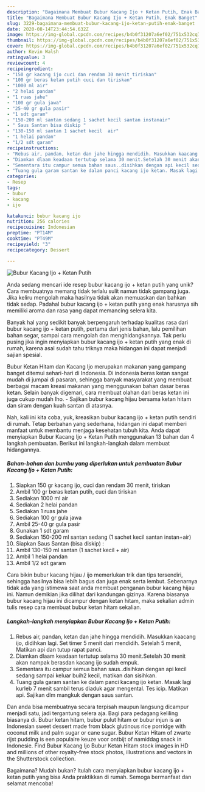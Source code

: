 ```yaml
---
description: "Bagaimana Membuat Bubur Kacang Ijo + Ketan Putih, Enak Banget"
title: "Bagaimana Membuat Bubur Kacang Ijo + Ketan Putih, Enak Banget"
slug: 3229-bagaimana-membuat-bubur-kacang-ijo-ketan-putih-enak-banget
date: 2020-08-14T23:44:54.632Z
image: https://img-global.cpcdn.com/recipes/b4b0f31207a6ef02/751x532cq70/bubur-kacang-ijo-ketan-putih-foto-resep-utama.jpg
thumbnail: https://img-global.cpcdn.com/recipes/b4b0f31207a6ef02/751x532cq70/bubur-kacang-ijo-ketan-putih-foto-resep-utama.jpg
cover: https://img-global.cpcdn.com/recipes/b4b0f31207a6ef02/751x532cq70/bubur-kacang-ijo-ketan-putih-foto-resep-utama.jpg
author: Kevin Walsh
ratingvalue: 3
reviewcount: 4
recipeingredient:
- "150 gr kacang ijo cuci dan rendam 30 menit tiriskan"
- "100 gr beras ketan putih cuci dan tiriskan"
- "1000 ml air"
- "2 helai pandan"
- "1 ruas jahe"
- "100 gr gula jawa"
- "25-40 gr gula pasir"
- "1 sdt garam"
- "150-200 ml santan sedang 1 sachet kecil santan instanair"
- " Saus Santan bisa diskip "
- "130-150 ml santan 1 sachet kecil  air"
- "1 helai pandan"
- "1/2 sdt garam"
recipeinstructions:
- "Rebus air, pandan, ketan dan jahe hingga mendidih. Masukkan kaacang ijo, didihkan lagi. Set timer 5 menit dari mendidih. Setelah 5 menit, Matikan api dan tutup rapat panci."
- "Diamkan dlaam keadaan tertutup selama 30 menit.Setelah 30 menit akan nampak berasdan kacang ijo sudah empuk."
- "Sementara itu campur semua bahan saus..disihkan dengan api kecil sedang sampai keluar buih2 kecil, matikan dan sisihkan."
- "Tuang gula garam santan ke dalam panci kacang ijo ketan. Masak lagi kurleb 7 menit sambil terus diaduk agar mengental. Tes icip. Matikan api. Sajikan dlm mangkuk dengan saus santan."
categories:
- Resep
tags:
- bubur
- kacang
- ijo

katakunci: bubur kacang ijo 
nutrition: 256 calories
recipecuisine: Indonesian
preptime: "PT14M"
cooktime: "PT49M"
recipeyield: "3"
recipecategory: Dessert

---
```



![Bubur Kacang Ijo + Ketan Putih](https://img-global.cpcdn.com/recipes/b4b0f31207a6ef02/751x532cq70/bubur-kacang-ijo-ketan-putih-foto-resep-utama.jpg)

Anda sedang mencari ide resep bubur kacang ijo + ketan putih yang unik? Cara membuatnya memang tidak terlalu sulit namun tidak gampang juga. Jika keliru mengolah maka hasilnya tidak akan memuaskan dan bahkan tidak sedap. Padahal bubur kacang ijo + ketan putih yang enak harusnya sih memiliki aroma dan rasa yang dapat memancing selera kita.

Banyak hal yang sedikit banyak berpengaruh terhadap kualitas rasa dari bubur kacang ijo + ketan putih, pertama dari jenis bahan, lalu pemilihan bahan segar, sampai cara mengolah dan menghidangkannya. Tak perlu pusing jika ingin menyiapkan bubur kacang ijo + ketan putih yang enak di rumah, karena asal sudah tahu triknya maka hidangan ini dapat menjadi sajian spesial.

Bubur Ketan Hitam dan Kacang Ijo merupakan makanan yang gampang banget ditemui sehari-hari di Indonesia. Di indonesia beras ketan sangat mudah di jumpai di pasaran, sehingga banyak masyarakat yang membuat berbagai macam kreasi makanan yang menggunakan bahan dasar beras ketan. Selain banyak digemari, cara membuat olahan dari beras ketan ini juga cukup mudah lho. - Sajikan bubur kacang hijau bersama ketan hitam dan siram dengan kuah santan di atasnya.


Nah, kali ini kita coba, yuk, kreasikan bubur kacang ijo + ketan putih sendiri di rumah. Tetap berbahan yang sederhana, hidangan ini dapat memberi manfaat untuk membantu menjaga kesehatan tubuh kita. Anda dapat menyiapkan Bubur Kacang Ijo + Ketan Putih menggunakan 13 bahan dan 4 langkah pembuatan. Berikut ini langkah-langkah dalam membuat hidangannya.

<!--inarticleads1-->

##### Bahan-bahan dan bumbu yang diperlukan untuk pembuatan Bubur Kacang Ijo + Ketan Putih:

1. Siapkan 150 gr kacang ijo, cuci dan rendam 30 menit, tiriskan
1. Ambil 100 gr beras ketan putih, cuci dan tiriskan
1. Sediakan 1000 ml air
1. Sediakan 2 helai pandan
1. Sediakan 1 ruas jahe
1. Sediakan 100 gr gula jawa
1. Ambil 25-40 gr gula pasir
1. Gunakan 1 sdt garam
1. Sediakan 150-200 ml santan sedang (1 sachet kecil santan instan+air)
1. Siapkan  Saus Santan (bisa diskip) :
1. Ambil 130-150 ml santan (1 sachet kecil + air)
1. Ambil 1 helai pandan
1. Ambil 1/2 sdt garam


Cara bikin bubur kacang hijau / ijo memerlukan trik dan tips tersendiri, sehingga hasilnya bisa lebih bagus dan juga enak serta lembut. Sebenarnya tidak ada yang istimewa saat anda membuat penganan bubur kacang hijau ini. Namun demikian jika dilihat dari kandungan gizinya. Karena biasanya bubur kacang hijau ini dicampur dengan ketan hitam, maka sekalian admin tulis resep cara membuat bubur ketan hitam sekalian. 

<!--inarticleads2-->

##### Langkah-langkah menyiapkan Bubur Kacang Ijo + Ketan Putih:

1. Rebus air, pandan, ketan dan jahe hingga mendidih. Masukkan kaacang ijo, didihkan lagi. Set timer 5 menit dari mendidih. Setelah 5 menit, Matikan api dan tutup rapat panci.
1. Diamkan dlaam keadaan tertutup selama 30 menit.Setelah 30 menit akan nampak berasdan kacang ijo sudah empuk.
1. Sementara itu campur semua bahan saus..disihkan dengan api kecil sedang sampai keluar buih2 kecil, matikan dan sisihkan.
1. Tuang gula garam santan ke dalam panci kacang ijo ketan. Masak lagi kurleb 7 menit sambil terus diaduk agar mengental. Tes icip. Matikan api. Sajikan dlm mangkuk dengan saus santan.


Dan anda bisa membuatnya secara terpisah maupun langsung dicampur menjadi satu, jadi tergantung selera aja. Bagi para pedagang keliling biasanya di. Bubur ketan hitam, bubur pulut hitam or bubur injun is an Indonesian sweet dessert made from black glutinous rice porridge with coconut milk and palm sugar or cane sugar. Bubur Ketan Hitam of zwarte rijst pudding is een populaire keuze voor ontbijt of namiddag snack in Indonesie. Find Bubur Kacang Ijo Bubur Ketan Hitam stock images in HD and millions of other royalty-free stock photos, illustrations and vectors in the Shutterstock collection. 

Bagaimana? Mudah bukan? Itulah cara menyiapkan bubur kacang ijo + ketan putih yang bisa Anda praktikkan di rumah. Semoga bermanfaat dan selamat mencoba!
